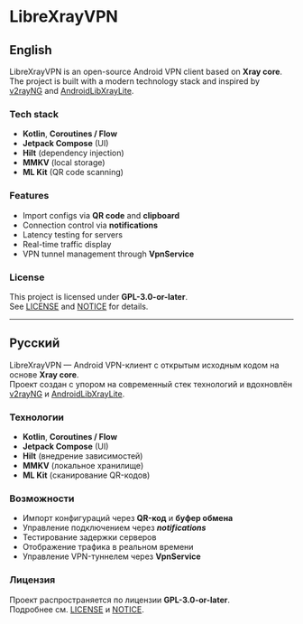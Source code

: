 # LibreXrayVPN

## English
LibreXrayVPN is an open-source Android VPN client based on **Xray core**.  
The project is built with a modern technology stack and inspired by [v2rayNG](https://github.com/2dust/v2rayNG) and [AndroidLibXrayLite](https://github.com/2dust/AndroidLibXrayLite).

### Tech stack
- **Kotlin**, **Coroutines / Flow**
- **Jetpack Compose** (UI)
- **Hilt** (dependency injection)
- **MMKV** (local storage)
- **ML Kit** (QR code scanning)

### Features
- Import configs via **QR code** and **clipboard**
- Connection control via **notifications**
- Latency testing for servers
- Real-time traffic display
- VPN tunnel management through **VpnService**

### License
This project is licensed under **GPL-3.0-or-later**.  
See [LICENSE](LICENSE) and [NOTICE](NOTICE) for details.

---

## Русский
LibreXrayVPN — Android VPN-клиент с открытым исходным кодом на основе **Xray core**.  
Проект создан с упором на современный стек технологий и вдохновлён [v2rayNG](https://github.com/2dust/v2rayNG) и [AndroidLibXrayLite](https://github.com/2dust/AndroidLibXrayLite).

### Технологии
- **Kotlin**, **Coroutines / Flow**
- **Jetpack Compose** (UI)
- **Hilt** (внедрение зависимостей)
- **MMKV** (локальное хранилище)
- **ML Kit** (сканирование QR-кодов)

### Возможности
- Импорт конфигураций через **QR-код** и **буфер обмена**
- Управление подключением через ***notifications***
- Тестирование задержки серверов
- Отображение трафика в реальном времени
- Управление VPN-туннелем через **VpnService**

### Лицензия
Проект распространяется по лицензии **GPL-3.0-or-later**.  
Подробнее см. [LICENSE](LICENSE) и [NOTICE](NOTICE).

